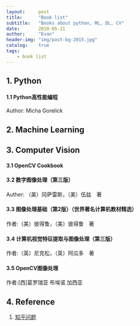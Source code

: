 ```yaml
---
layout:     post
title:      "Book list"
subtitle:   "Books about python, ML, DL, CV"
date:       2018-05-21 
author:     "Evan"
header-img: "img/post-bg-2015.jpg"
catalog:    true
tags:
    - book list
---
```


## 1. Python

#### 1.1 Python高性能编程

Author: Micha Gorelick

## 2. Machine Learning

## 3. Computer Vision

#### 3.1 OpenCV Cookbook

#### 3.2 数字图像处理（第三版）

Auther: （美）冈萨雷斯，（美）伍兹　著

#### 3.3 图像处理基础（第2版）（世界著名计算机教材精选）

作者:（美）彼得鲁，（美）彼得鲁　著

#### 3.4 计算机视觉特征提取与图像处理（第三版）

作者:（英）尼克松，（英）阿瓜多　著

#### 3.5 OpenCV图像处理

作者:[西]葛罗瑞亚 布埃诺 加西亚

## 4. Reference

1. [知乎问题](https://www.zhihu.com/question/20523667#_Toc5428)

